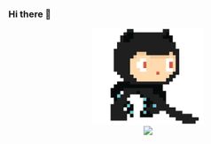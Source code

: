 ### Hi there 👋
<p align="center">
  <img src="https://github.com/Kooneo/Kooneo/blob/main/github.gif" width=200>
    <br>
  <img src="https://github-readme-stats.vercel.app/api/top-langs/?username=Kooneo&&theme=dark&layout=compact">
  <br>
</p>
<!--
**zakalt/zakalt** is a ✨ _special_ ✨ repository because its `README.md` (this file) appears on your GitHub profile.

Here are some ideas to get you started:

- 🔭 I’m currently working on ...
- 🌱 I’m currently learning ...
- 👯 I’m looking to collaborate on ...
- 🤔 I’m looking for help with ...
- 💬 Ask me about ...
- 📫 How to reach me: ...
- 😄 Pronouns: ...
- ⚡ Fun fact: ...
-->
